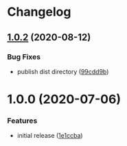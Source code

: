 # Changelog

## [1.0.2](https://github.com/cherryblossom000/typedoc-plugin-param-names/compare/v1.0.1...v1.0.2) (2020-08-12)


### Bug Fixes

* publish dist directory ([99cdd9b](https://github.com/cherryblossom000/typedoc-plugin-param-names/commit/99cdd9bcccdbf4d2e8252b8e68ae076894d2f133))

# 1.0.0 (2020-07-06)


### Features

* initial release ([1e1ccba](https://github.com/cherryblossom000/typedoc-plugin-param-names/commit/1e1ccba6885b9704fc2d409b54aeeb7ae9436019))

